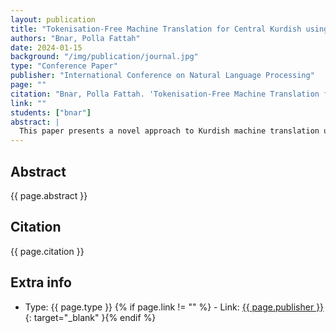 ```yaml
---
layout: publication
title: "Tokenisation-Free Machine Translation for Central Kurdish using the ByT5 Model"
authors: "Bnar, Polla Fattah"
date: 2024-01-15
background: "/img/publication/journal.jpg"
type: "Conference Paper"
publisher: "International Conference on Natural Language Processing"
page: ""
citation: "Bnar, Polla Fattah. 'Tokenisation-Free Machine Translation for Central Kurdish using the ByT5 Model.' International Conference on Natural Language Processing, 2024."
link: ""
students: ["bnar"]
abstract: |
  This paper presents a novel approach to Kurdish machine translation using tokenization-free methods with the ByT5 model. The research addresses the unique challenges of Kurdish language processing by implementing byte-level encoding that eliminates the need for traditional tokenization approaches. The study demonstrates improved translation quality and better handling of Kurdish morphological complexity through the use of ByT5 architecture.
---
```


## Abstract

{{ page.abstract }}

## Citation

{{ page.citation }}

## Extra info

- Type: {{ page.type }}
{% if page.link != "" %} - Link: [ {{ page.publisher }} ]({{page.link}}){: target="_blank" }{% endif %}
